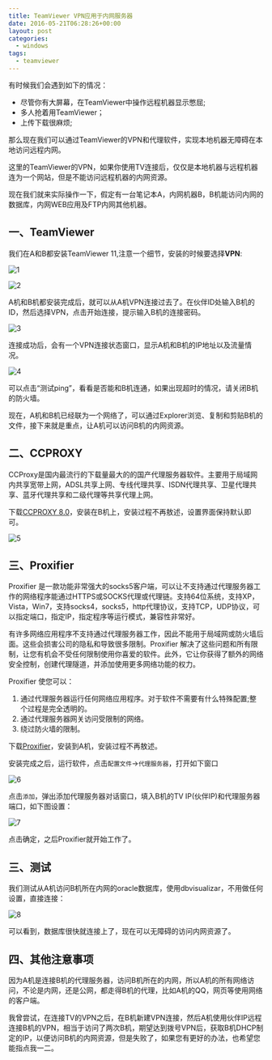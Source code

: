 ```yaml
---
title: TeamViewer VPN应用于内网服务器
date: 2016-05-21T06:28:26+00:00
layout: post
categories:
  - windows
tags:
  - teamviewer
---
```


有时候我们会遇到如下的情况：

* 尽管你有大屏幕，在TeamViewer中操作远程机器显示憋屈;
* 多人抢着用TeamViewer；
* 上传下载很麻烦;

那么现在我们可以通过TeamViewer的VPN和代理软件，实现本地机器无障碍在本地访问远程内网。

这里的TeamViewer的VPN，如果你使用TV连接后，仅仅是本地机器与远程机器连为一个网站，但是不能访问远程机器的内网资源。

<!--more-->

现在我们就来实际操作一下，假定有一台笔记本A，内网机器B，B机能访问内网的数据库，内网WEB应用及FTP内网其他机器。

## 一、TeamViewer

我们在A和B都安装TeamViewer 11,注意一个细节，安装的时候要选择**VPN**:

![1](https://res.cloudinary.com/the-backyard-of-stanley/image/upload/v1463702781/QQ%E5%9B%BE%E7%89%8720160520075745_mkfadk.png)

![2](https://res.cloudinary.com/the-backyard-of-stanley/image/upload/v1463702674/QQ%E6%88%AA%E5%9B%BE20160520075845_ag4puy.png)

A机和B机都安装完成后，就可以从A机VPN连接过去了。在伙伴ID处输入B机的ID，然后选择VPN，点击开始连接，提示输入B机的连接密码。

![3](https://res.cloudinary.com/the-backyard-of-stanley/image/upload/v1463703009/QQ%E6%88%AA%E5%9B%BE20160520080948_mwthdv.png)

连接成功后，会有一个VPN连接状态窗口，显示A机和B机的IP地址以及流量情况。

![4](https://res.cloudinary.com/the-backyard-of-stanley/image/upload/v1463703141/QQ%E6%88%AA%E5%9B%BE20160520081200_glvi2n.png)

可以点击“测试ping”，看看是否能和B机连通，如果出现超时的情况，请关闭B机的防火墙。

现在，A机和B机已经联为一个网络了，可以通过Explorer浏览、复制和剪贴B机的文件，接下来就是重点，让A机可以访问B机的内网资源。

## 二、CCPROXY

CCProxy是国内最流行的下载量最大的的国产代理服务器软件。主要用于局域网内共享宽带上网，ADSL共享上网、专线代理共享、ISDN代理共享、卫星代理共享、蓝牙代理共享和二级代理等共享代理上网。

下载[CCPROXY 8.0](http://pan.baidu.com/s/1mipO5AS)，安装在B机上，安装过程不再敖述，设置界面保持默认即可。

![5](https://res.cloudinary.com/the-backyard-of-stanley/image/upload/v1463703672/QQ%E6%88%AA%E5%9B%BE20160520081640_rptghb.png)

## 三、Proxifier

Proxifier 是一款功能非常强大的socks5客户端，可以让不支持通过代理服务器工作的网络程序能通过HTTPS或SOCKS代理或代理链。支持64位系统，支持XP，Vista，Win7，支持socks4，socks5，http代理协议，支持TCP，UDP协议，可以指定端口，指定IP，指定程序等运行模式，兼容性非常好。

有许多网络应用程序不支持通过代理服务器工作，因此不能用于局域网或防火墙后面。这些会损害公司的隐私和导致很多限制。Proxifier 解决了这些问题和所有限制，让您有机会不受任何限制使用你喜爱的软件。此外，它让你获得了额外的网络安全控制，创建代理隧道，并添加使用更多网络功能的权力。

Proxifier 使您可以：

1. 通过代理服务器运行任何网络应用程序。对于软件不需要有什么特殊配置;整个过程是完全透明的。
2. 通过代理服务器网关访问受限制的网络。
3. 绕过防火墙的限制。

下载[Proxifier](http://pan.baidu.com/s/1i4MO0xZ)，安装到A机，安装过程不再敖述。

安装完成之后，运行软件，点击`配置文件`->`代理服务器`，打开如下窗口

![6](https://res.cloudinary.com/the-backyard-of-stanley/image/upload/v1463705554/QQ%E6%88%AA%E5%9B%BE20160520084912_emk2zb.png)

点击`添加`，弹出添加代理服务器对话窗口，填入B机的TV IP(伙伴IP)和代理服务器端口，如下图设置：

![7](https://res.cloudinary.com/the-backyard-of-stanley/image/upload/v1463705563/QQ%E6%88%AA%E5%9B%BE20160520084934_uqixfy.png)

点击确定，之后Proxifier就开始工作了。

## 三、测试

我们测试从A机访问B机所在内网的oracle数据库，使用dbvisualizar，不用做任何设置，直接连接：

![8](https://res.cloudinary.com/the-backyard-of-stanley/image/upload/v1463705575/QQ%E6%88%AA%E5%9B%BE20160520085145_vaxqrj.png)

可以看到，数据库很快就连接上了，现在可以无障碍的访问内网资源了。

## 四、其他注意事项

因为A机是连接B机的代理服务器，访问B机所在的内网，所以A机的所有网络访问，不论是内网，还是公网，都走得B机的代理，比如A机的QQ，网页等使用网络的客户端。

我曾尝试，在连接TV的VPN之后，在B机新建VPN连接，然后A机使用伙伴IP远程连接B机的VPN，相当于访问了两次B机，期望达到拨号VPN后，获取B机DHCP制定的IP，以便访问B机的内网资源，但是失败了，如果您有更好的办法，也希望您能指点我一二。

